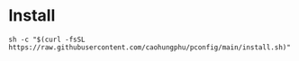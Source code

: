 # Install

`sh -c "$(curl -fsSL https://raw.githubusercontent.com/caohungphu/pconfig/main/install.sh)"`
